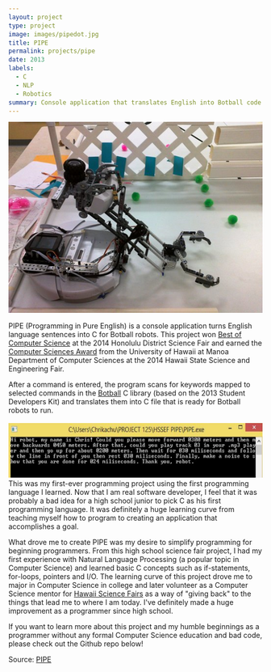 ```yaml
---
layout: project
type: project
image: images/pipedot.jpg
title: PIPE
permalink: projects/pipe
date: 2013
labels:
  - C
  - NLP
  - Robotics
summary: Console application that translates English into Botball code. Best in Computer Science at the 2014 Honolulu District Science Fair and Computer Sciences Award Recipient at the 2014 Hawaii State Science and Engineering Fair.
---
```

<img class class="ui medium right floated rounded image" src="../images/rumba.jpg">

PIPE (Programming in Pure English) is a console application turns English language sentences into C for Botball robots.
This project won [Best of Computer Science](https://www.hawaiipublicschools.org/DOE%20Forms/HDO/Science%20Fair%202014.pdf) at the 2014 Honolulu District Science Fair and earned the [Computer Sciences Award](http://scifair-dev.weebly.com/uploads/2/1/4/7/21471206/list_of_winners_by_district.pdf) from the University of Hawaii at Manoa Department of Computer Sciences at the 2014 Hawaii State Science and Engineering Fair.

After a command is entered, the program scans for keywords mapped to selected commands in the [Botball](http://www.botball.org/) C library (based on the 2013 Student Developers Kit) and translates them into C file that is ready for Botball robots to run.
<br>
<br>
<img src="../images/PIPE1.png" class="ui huge floated rounded image">
<br>
This was my first-ever programming project using the first programming language I learned. 
Now that I am real software developer, I feel that it was probably a bad idea for a high school junior to pick C as his first programming language.
It was definitely a huge learning curve from teaching myself how to program to creating an application that accomplishes a goal.

What drove me to create PIPE was my desire to simplify programming for beginning programmers.
From this high school science fair project, I had my first experience with Natural Language Processing (a popular topic in Computer Science) and learned basic C concepts such as if-statements, for-loops, pointers and I/O.
The learning curve of this project drove me to major in Computer Science in college and later volunteer as a Computer Science mentor for [Hawaii Science Fairs](http://www.hawaiiacademyofscience.org/) as a way of "giving back" to the things that lead me to where I am today.
I've definitely made a huge improvement as a programmer since high school.

If you want to learn more about this project and my humble beginnings as a programmer without any formal Computer Science education and bad code, please check out the Github repo below!

Source: <a href="https://github.com/chrisnguyenhi/pipe"><i class="large github icon"></i>PIPE</a>
